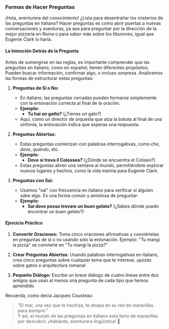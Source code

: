 ### Formas de Hacer Preguntas

¡Hola, aventurera del conocimiento! ¿Lista para desentrañar los misterios de las preguntas en italiano? Hacer preguntas es como abrir puertas a nuevas conversaciones y aventuras, ya sea para preguntar por la dirección de la mejor pizzería en Roma o para saber más sobre los tiburones, igual que Eugenie Clark lo haría.

#### La Intención Detrás de la Pregunta

Antes de sumergirse en las reglas, es importante comprender que las preguntas en italiano, como en español, tienen diferentes propósitos. Pueden buscar información, confirmar algo, o incluso sorpresa. Analicemos las formas de estructurar estas preguntas:

1. **Preguntas de Sí o No:**
   - En italiano, las preguntas cerradas pueden formarse simplemente con la entonación correcta al final de la oración.
   - **Ejemplo:** 
     - **Tu hai un gatto?** (¿Tienes un gato?)
   - Aquí, como un director de orquesta que alza la batuta al final de una sinfonía, la entonación indica que esperas una respuesta.

2. **Preguntas Abiertas:**
   - Estas preguntas comienzan con palabras interrogativas, como *che*, *dove*, *quando*, etc.
   - **Ejemplo:**
     - **Dove si trova il Colosseo?** (¿Dónde se encuentra el Coliseo?)
   - Estas preguntas abren una ventana al mundo, permitiéndote explorar nuevos lugares y hechos, como la vida marina para Eugenie Clark.

3. **Preguntas con Sai:**
   - Usamos "sai" con frecuencia en italiano para verificar si alguien sabe algo. Es una forma común y amistosa de preguntar.
   - **Ejemplo:**
     - **Sai dove posso trovare un buon gelato?** (¿Sabes dónde puedo encontrar un buen gelato?)

#### Ejercicio Práctico

1. **Convertir Oraciones:** Toma cinco oraciones afirmativas y conviértelas en preguntas de sí o no usando solo la entonación. Ejemplo: "Tu mangi la pizza" se convierte en "Tu mangi la pizza?"

2. **Crear Preguntas Abiertas:** Usando palabras interrogativas en italiano, crea cinco preguntas sobre cualquier tema que te interese, ¡quizás sobre gatos o arquitectura romana!

3. **Pequeño Diálogo:** Escribe un breve diálogo de cuatro líneas entre dos amigos que usan al menos una pregunta de cada tipo que hemos aprendido.

Recuerda, como decía Jacques Cousteau: 
> "El mar, una vez que te hechiza, te atrapa en su red de maravillas para siempre."  
Y así, el mundo de las preguntas en italiano está lleno de maravillas por descubrir. ¡Adelante, aventurera lingüística! 🌟